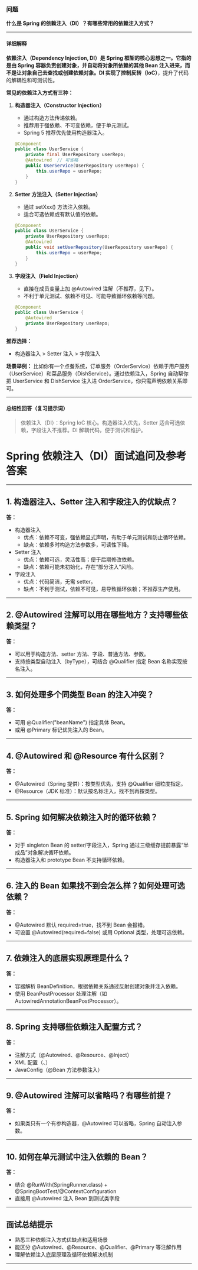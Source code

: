 ### 问题

**什么是 Spring 的依赖注入（DI）？有哪些常用的依赖注入方式？**

---

#### 详细解释

**依赖注入（Dependency Injection, DI）**是 Spring 框架的核心思想之一。它指的是由 Spring 容器负责创建对象，并自动将对象所依赖的其他 Bean 注入进来，而不是让对象自己去查找或创建依赖对象。DI 实现了**控制反转（IoC）**，提升了代码的解耦性和可测试性。

**常见的依赖注入方式有三种：**

1. **构造器注入（Constructor Injection）**
   - 通过构造方法传递依赖。
   - 推荐用于强依赖、不可变依赖，便于单元测试。
   - Spring 5 推荐优先使用构造器注入。
   ```java
   @Component
   public class UserService {
       private final UserRepository userRepo;
       @Autowired  // 可省略
       public UserService(UserRepository userRepo) {
           this.userRepo = userRepo;
       }
   }
   ```

2. **Setter 方法注入（Setter Injection）**
   - 通过 setXxx() 方法注入依赖。
   - 适合可选依赖或有默认值的依赖。
   ```java
   @Component
   public class UserService {
       private UserRepository userRepo;
       @Autowired
       public void setUserRepository(UserRepository userRepo) {
           this.userRepo = userRepo;
       }
   }
   ```

3. **字段注入（Field Injection）**
   - 直接在成员变量上加 @Autowired 注解（不推荐，见下）。
   - 不利于单元测试、依赖不可见、可能导致循环依赖等问题。
   ```java
   @Component
   public class UserService {
       @Autowired
       private UserRepository userRepo;
   }
   ```

**推荐选择：**
- 构造器注入 > Setter 注入 > 字段注入

**场景举例：**
比如你有一个点餐系统，订单服务（OrderService）依赖于用户服务（UserService）和菜品服务（DishService）。通过依赖注入，Spring 自动帮你把 UserService 和 DishService 注入进 OrderService，你只需声明依赖关系即可。

---

#### 总结性回答（复习提示词）

> 依赖注入（DI）：Spring IoC 核心。构造器注入优先，Setter 适合可选依赖，字段注入不推荐。DI 解耦代码，便于测试和维护。

# Spring 依赖注入（DI）面试追问及参考答案

---

## 1. 构造器注入、Setter 注入和字段注入的优缺点？

**答：**
- 构造器注入
  - 优点：依赖不可变，强依赖显式声明，有助于单元测试和防止循环依赖。
  - 缺点：依赖多时构造方法参数多，可读性下降。
- Setter 注入
  - 优点：依赖可选，灵活性高；便于后期修改依赖。
  - 缺点：依赖可能未初始化，存在“部分注入”风险。
- 字段注入
  - 优点：代码简洁，无需 setter。
  - 缺点：不利于测试，依赖不可见，易导致循环依赖；不推荐生产使用。

---

## 2. @Autowired 注解可以用在哪些地方？支持哪些依赖类型？

**答：**
- 可以用于构造方法、setter 方法、字段、普通方法、参数。
- 支持按类型自动注入（byType），可结合 @Qualifier 指定 Bean 名称实现按名注入。

---

## 3. 如何处理多个同类型 Bean 的注入冲突？

**答：**
- 可用 @Qualifier("beanName") 指定具体 Bean。
- 或用 @Primary 标记优先注入的 Bean。

---

## 4. @Autowired 和 @Resource 有什么区别？

**答：**
- @Autowired（Spring 提供）：按类型优先，支持 @Qualifier 细粒度指定。
- @Resource（JDK 标准）：默认按名称注入，找不到再按类型。

---

## 5. Spring 如何解决依赖注入时的循环依赖？

**答：**
- 对于 singleton Bean 的 setter/字段注入，Spring 通过三级缓存提前暴露“半成品”对象解决循环依赖。
- 构造器注入和 prototype Bean 不支持循环依赖。

---

## 6. 注入的 Bean 如果找不到会怎么样？如何处理可选依赖？

**答：**
- @Autowired 默认 required=true，找不到 Bean 会报错。
- 可设置 @Autowired(required=false) 或用 Optional<T> 类型，处理可选依赖。

---

## 7. 依赖注入的底层实现原理是什么？

**答：**
- 容器解析 BeanDefinition，根据依赖关系通过反射创建对象并注入依赖。
- 使用 BeanPostProcessor 处理注解（如 AutowiredAnnotationBeanPostProcessor）。

---

## 8. Spring 支持哪些依赖注入配置方式？

**答：**
- 注解方式（@Autowired、@Resource、@Inject）
- XML 配置（<property>、<constructor-arg>）
- JavaConfig（@Bean 方法参数注入）

---

## 9. @Autowired 注解可以省略吗？有哪些前提？

**答：**
- 如果类只有一个有参构造器，@Autowired 可以省略，Spring 自动注入参数。

---

## 10. 如何在单元测试中注入依赖的 Bean？

**答：**
- 结合 @RunWith(SpringRunner.class) + @SpringBootTest/@ContextConfiguration
- 直接用 @Autowired 注入 Bean 到测试类字段

---

## 面试总结提示

- 熟悉三种依赖注入方式优缺点和适用场景
- 能区分 @Autowired、@Resource、@Qualifier、@Primary 等注解作用
- 理解依赖注入底层原理及循环依赖解决机制

---